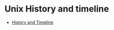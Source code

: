 # Unix History and timeline

* [History and Timeline](http://www.unix.org/what_is_unix/history_timeline.html)
